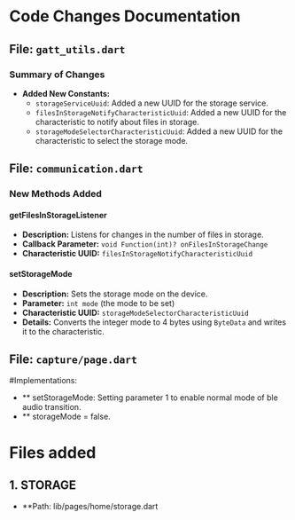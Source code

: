 # Code Changes Documentation

## File: `gatt_utils.dart`

### Summary of Changes

- **Added New Constants:**
  - `storageServiceUuid`: Added a new UUID for the storage service.
  - `filesInStorageNotifyCharacteristicUuid`: Added a new UUID for the characteristic to notify about files in storage.
  - `storageModeSelectorCharacteristicUuid`: Added a new UUID for the characteristic to select the storage mode.

## File: `communication.dart`
### New Methods Added

#### getFilesInStorageListener

- **Description:** Listens for changes in the number of files in storage.
- **Callback Parameter:** `void Function(int)? onFilesInStorageChange`
- **Characteristic UUID:** `filesInStorageNotifyCharacteristicUuid`

#### setStorageMode

- **Description:** Sets the storage mode on the device.
- **Parameter:** `int mode` (the mode to be set)
- **Characteristic UUID:** `storageModeSelectorCharacteristicUuid`
- **Details:** Converts the integer mode to 4 bytes using `ByteData` and writes it to the characteristic.

## File: `capture/page.dart`

#Implementations:
- ** setStorageMode: Setting parameter 1 to enable normal mode of ble audio transition.
- ** storageMode = false.

# Files added

## 1. STORAGE
- **Path: lib/pages/home/storage.dart